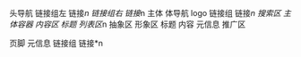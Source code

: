 头导航
    链接组左
        链接*n
    链接组右
        链接*n
主体
    体导航
        logo
        链接组
            链接*n
        搜索区
    主体容器
        内容区
            标题
            列表区*n
                抽象区
                形象区
                    标题
                    内容
                    元信息
        推广区
            
页脚
    元信息
    链接组
        链接*n